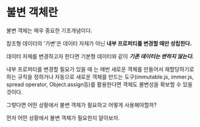 # 불변 객체란

불변 객체는 매우 중요한 기초개념이다.

참조형 데이터의 '가변'은 데이터 자체가 아닌 **내부 프로퍼티를 변경할 때만 성립한다.**

데이터 자체를 변경하고자 한다면 기본형 데이터와 같이 ***기존 데이터는 변하지 않는다.***

내부 프로퍼티를 변경할 필요가 있을 때 는 매번 새로운 객체를 만들어서 재할당하기로 하는 규칙을 정하거나 자동으로 새로운 객체를 만드는 도구(immutable.js, immer.js, spread operator, Object.assign등)를 활용한다면 객체도 불변성을 확보할 수 있을 것이다.

그렇다면 어떤 상황에서 불변 객체가 필요하고 어떻게 사용해야할까?

먼저 어떤 상황에서 불변 객체가 필요한지 알아보자.